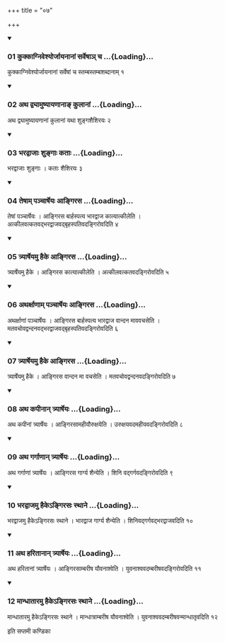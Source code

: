 +++
title = "०७"

+++

<div class="js_include" includetitle="true" newlevelforh1="3" unfilled="" url="/vedAH_yajuH/taittirIyam/sUtram/ApastambaH/shrautam/vishvAsa-prastutiH/24/07/01_kukkAgniveshyorjAyanAnAM_sarveShA~n_cha.md">
<details open><summary><h3>01 कुक्काग्निवेश्योर्जायनानां सर्वेषाञ् च ...{Loading}...</h3></summary>

कुक्काग्निवेश्योर्जायनानां सर्वेषां च स्तम्बस्तम्बशब्दानाम् १
</details>
</div>

<div class="js_include collapsed" newlevelforh1="4" title="सर्वाष् टीकाः" url="/vedAH_yajuH/taittirIyam/sUtram/ApastambaH/shrautam/sarvASh_TIkAH/24/07/01_kukkAgniveshyorjAyanAnAM_sarveShA~n_cha.md"> </div>



<div class="js_include collapsed" newlevelforh1="4" title="मूलम्" url="/vedAH_yajuH/taittirIyam/sUtram/ApastambaH/shrautam/mUlam/24/07/01_kukkAgniveshyorjAyanAnAM_sarveShA~n_cha.md"> </div>


<div class="js_include" includetitle="true" newlevelforh1="3" unfilled="" url="/vedAH_yajuH/taittirIyam/sUtram/ApastambaH/shrautam/vishvAsa-prastutiH/24/07/02_atha_dvyAmuShyAyaNAnA~N_kulAnAM.md">
<details open><summary><h3>02 अथ द्व्यामुष्यायणानाङ् कुलानां ...{Loading}...</h3></summary>

अथ द्व्यामुष्यायणानां कुलानां यथा शुङ्गशैशिरयः २
</details>
</div>

<div class="js_include collapsed" newlevelforh1="4" title="सर्वाष् टीकाः" url="/vedAH_yajuH/taittirIyam/sUtram/ApastambaH/shrautam/sarvASh_TIkAH/24/07/02_atha_dvyAmuShyAyaNAnA~N_kulAnAM.md"> </div>



<div class="js_include collapsed" newlevelforh1="4" title="मूलम्" url="/vedAH_yajuH/taittirIyam/sUtram/ApastambaH/shrautam/mUlam/24/07/02_atha_dvyAmuShyAyaNAnA~N_kulAnAM.md"> </div>


<div class="js_include" includetitle="true" newlevelforh1="3" unfilled="" url="/vedAH_yajuH/taittirIyam/sUtram/ApastambaH/shrautam/vishvAsa-prastutiH/24/07/03_bharadvAjAH_shungAH_katAH.md">
<details open><summary><h3>03 भरद्वाजाः शुङ्गाः कताः ...{Loading}...</h3></summary>

भरद्वाजाः शुङ्गाः । कताः शैशिरयः ३
</details>
</div>

<div class="js_include collapsed" newlevelforh1="4" title="सर्वाष् टीकाः" url="/vedAH_yajuH/taittirIyam/sUtram/ApastambaH/shrautam/sarvASh_TIkAH/24/07/03_bharadvAjAH_shungAH_katAH.md"> </div>



<div class="js_include collapsed" newlevelforh1="4" title="मूलम्" url="/vedAH_yajuH/taittirIyam/sUtram/ApastambaH/shrautam/mUlam/24/07/03_bharadvAjAH_shungAH_katAH.md"> </div>


<div class="js_include" includetitle="true" newlevelforh1="3" unfilled="" url="/vedAH_yajuH/taittirIyam/sUtram/ApastambaH/shrautam/vishvAsa-prastutiH/24/07/04_teShAm_panchArSheyaH_Angirasa.md">
<details open><summary><h3>04 तेषाम् पञ्चार्षेयः आङ्गिरस ...{Loading}...</h3></summary>

तेषां पञ्चार्षेयः । आङ्गिरस बार्हस्पत्य भारद्वाज कात्यात्कीलेति । अत्कीलवत्कतवद्भरद्वाजवद्बृहस्पतिवदङ्गिरोवदिति ४
</details>
</div>

<div class="js_include collapsed" newlevelforh1="4" title="सर्वाष् टीकाः" url="/vedAH_yajuH/taittirIyam/sUtram/ApastambaH/shrautam/sarvASh_TIkAH/24/07/04_teShAm_panchArSheyaH_Angirasa.md"> </div>



<div class="js_include collapsed" newlevelforh1="4" title="मूलम्" url="/vedAH_yajuH/taittirIyam/sUtram/ApastambaH/shrautam/mUlam/24/07/04_teShAm_panchArSheyaH_Angirasa.md"> </div>


<div class="js_include" includetitle="true" newlevelforh1="3" unfilled="" url="/vedAH_yajuH/taittirIyam/sUtram/ApastambaH/shrautam/vishvAsa-prastutiH/24/07/05_tryArSheyamu_haike_Angirasa.md">
<details open><summary><h3>05 त्र्यार्षेयमु हैके आङ्गिरस ...{Loading}...</h3></summary>

त्र्यार्षेयमु हैके । आङ्गिरस कात्यात्कीलेति । अत्कीलवत्कतवदङ्गिरोवदिति ५
</details>
</div>

<div class="js_include collapsed" newlevelforh1="4" title="सर्वाष् टीकाः" url="/vedAH_yajuH/taittirIyam/sUtram/ApastambaH/shrautam/sarvASh_TIkAH/24/07/05_tryArSheyamu_haike_Angirasa.md"> </div>



<div class="js_include collapsed" newlevelforh1="4" title="मूलम्" url="/vedAH_yajuH/taittirIyam/sUtram/ApastambaH/shrautam/mUlam/24/07/05_tryArSheyamu_haike_Angirasa.md"> </div>


<div class="js_include" includetitle="true" newlevelforh1="3" unfilled="" url="/vedAH_yajuH/taittirIyam/sUtram/ApastambaH/shrautam/vishvAsa-prastutiH/24/07/06_atharxANAm_panchArSheyaH_Angirasa.md">
<details open><summary><h3>06 अथर्क्षाणाम् पञ्चार्षेयः आङ्गिरस ...{Loading}...</h3></summary>

अथर्क्षाणां पञ्चार्षेयः । आङ्गिरस बार्हस्पत्य भारद्वाज वान्दन माववचसेति । मतवचोवद्वन्दनवद्भरद्वाजवद्बृहस्पतिवदङ्गिरोवदिति ६
</details>
</div>

<div class="js_include collapsed" newlevelforh1="4" title="सर्वाष् टीकाः" url="/vedAH_yajuH/taittirIyam/sUtram/ApastambaH/shrautam/sarvASh_TIkAH/24/07/06_atharxANAm_panchArSheyaH_Angirasa.md"> </div>



<div class="js_include collapsed" newlevelforh1="4" title="मूलम्" url="/vedAH_yajuH/taittirIyam/sUtram/ApastambaH/shrautam/mUlam/24/07/06_atharxANAm_panchArSheyaH_Angirasa.md"> </div>


<div class="js_include" includetitle="true" newlevelforh1="3" unfilled="" url="/vedAH_yajuH/taittirIyam/sUtram/ApastambaH/shrautam/vishvAsa-prastutiH/24/07/07_tryArSheyamu_haike_Angirasa.md">
<details open><summary><h3>07 त्र्यार्षेयमु हैके आङ्गिरस ...{Loading}...</h3></summary>

त्र्यार्षेयमु हैके । आङ्गिरस वान्दन मा वचसेति । मतवचोवद्वन्दनवदङ्गिरोवदिति ७
</details>
</div>

<div class="js_include collapsed" newlevelforh1="4" title="सर्वाष् टीकाः" url="/vedAH_yajuH/taittirIyam/sUtram/ApastambaH/shrautam/sarvASh_TIkAH/24/07/07_tryArSheyamu_haike_Angirasa.md"> </div>



<div class="js_include collapsed" newlevelforh1="4" title="मूलम्" url="/vedAH_yajuH/taittirIyam/sUtram/ApastambaH/shrautam/mUlam/24/07/07_tryArSheyamu_haike_Angirasa.md"> </div>


<div class="js_include" includetitle="true" newlevelforh1="3" unfilled="" url="/vedAH_yajuH/taittirIyam/sUtram/ApastambaH/shrautam/vishvAsa-prastutiH/24/07/08_atha_kapInAn_tryArSheyaH.md">
<details open><summary><h3>08 अथ कपीनान् त्र्यार्षेयः ...{Loading}...</h3></summary>

अथ कपीनां त्र्यार्षेयः । आङ्गिरसामहीयौरुक्षयेति । उरुक्षयवदमहीयवदङ्गिरोवदिति ८
</details>
</div>

<div class="js_include collapsed" newlevelforh1="4" title="सर्वाष् टीकाः" url="/vedAH_yajuH/taittirIyam/sUtram/ApastambaH/shrautam/sarvASh_TIkAH/24/07/08_atha_kapInAn_tryArSheyaH.md"> </div>



<div class="js_include collapsed" newlevelforh1="4" title="मूलम्" url="/vedAH_yajuH/taittirIyam/sUtram/ApastambaH/shrautam/mUlam/24/07/08_atha_kapInAn_tryArSheyaH.md"> </div>


<div class="js_include" includetitle="true" newlevelforh1="3" unfilled="" url="/vedAH_yajuH/taittirIyam/sUtram/ApastambaH/shrautam/vishvAsa-prastutiH/24/07/09_atha_gargANAn_tryArSheyaH.md">
<details open><summary><h3>09 अथ गर्गाणान् त्र्यार्षेयः ...{Loading}...</h3></summary>

अथ गर्गाणां त्र्यार्षेयः । आङ्गिरस गार्ग्य शैन्येति । शिनि वद्गर्गवदङ्गिरोवदिति ९
</details>
</div>

<div class="js_include collapsed" newlevelforh1="4" title="सर्वाष् टीकाः" url="/vedAH_yajuH/taittirIyam/sUtram/ApastambaH/shrautam/sarvASh_TIkAH/24/07/09_atha_gargANAn_tryArSheyaH.md"> </div>



<div class="js_include collapsed" newlevelforh1="4" title="मूलम्" url="/vedAH_yajuH/taittirIyam/sUtram/ApastambaH/shrautam/mUlam/24/07/09_atha_gargANAn_tryArSheyaH.md"> </div>


<div class="js_include" includetitle="true" newlevelforh1="3" unfilled="" url="/vedAH_yajuH/taittirIyam/sUtram/ApastambaH/shrautam/vishvAsa-prastutiH/24/07/10_bharadvAjamu_haike-ngirasaH_sthAne.md">
<details open><summary><h3>10 भरद्वाजमु हैकेऽङ्गिरसः स्थाने ...{Loading}...</h3></summary>

भरद्वाजमु हैकेऽङ्गिरसः स्थाने । भारद्वाज गार्ग्य शैन्येति । शिनिवद्गर्गवद्भरद्वाजवदिति १०
</details>
</div>

<div class="js_include collapsed" newlevelforh1="4" title="सर्वाष् टीकाः" url="/vedAH_yajuH/taittirIyam/sUtram/ApastambaH/shrautam/sarvASh_TIkAH/24/07/10_bharadvAjamu_haike-ngirasaH_sthAne.md"> </div>



<div class="js_include collapsed" newlevelforh1="4" title="मूलम्" url="/vedAH_yajuH/taittirIyam/sUtram/ApastambaH/shrautam/mUlam/24/07/10_bharadvAjamu_haike-ngirasaH_sthAne.md"> </div>


<div class="js_include" includetitle="true" newlevelforh1="3" unfilled="" url="/vedAH_yajuH/taittirIyam/sUtram/ApastambaH/shrautam/vishvAsa-prastutiH/24/07/11_atha_haritAnAn_tryArSheyaH.md">
<details open><summary><h3>11 अथ हरितानान् त्र्यार्षेयः ...{Loading}...</h3></summary>

अथ हरितानां त्र्यार्षेयः । आङ्गिरसाम्बरीष यौवनाश्वेति । युवनाश्ववदम्बरीषवदङ्गिरोवदिति ११
</details>
</div>

<div class="js_include collapsed" newlevelforh1="4" title="सर्वाष् टीकाः" url="/vedAH_yajuH/taittirIyam/sUtram/ApastambaH/shrautam/sarvASh_TIkAH/24/07/11_atha_haritAnAn_tryArSheyaH.md"> </div>



<div class="js_include collapsed" newlevelforh1="4" title="मूलम्" url="/vedAH_yajuH/taittirIyam/sUtram/ApastambaH/shrautam/mUlam/24/07/11_atha_haritAnAn_tryArSheyaH.md"> </div>


<div class="js_include" includetitle="true" newlevelforh1="3" unfilled="" url="/vedAH_yajuH/taittirIyam/sUtram/ApastambaH/shrautam/vishvAsa-prastutiH/24/07/12_mAndhAtAramu_haike-ngirasaH_sthAne.md">
<details open><summary><h3>12 मान्धातारमु हैकेऽङ्गिरसः स्थाने ...{Loading}...</h3></summary>

मान्धातारमु हैकेऽङ्गिरसः स्थाने । मान्धात्राम्बरीष यौवनाश्वेति । युवनाश्ववदम्बरीषवन्मान्धातृवदिति १२
</details>
</div>

<div class="js_include collapsed" newlevelforh1="4" title="सर्वाष् टीकाः" url="/vedAH_yajuH/taittirIyam/sUtram/ApastambaH/shrautam/sarvASh_TIkAH/24/07/12_mAndhAtAramu_haike-ngirasaH_sthAne.md"> </div>



<div class="js_include collapsed" newlevelforh1="4" title="मूलम्" url="/vedAH_yajuH/taittirIyam/sUtram/ApastambaH/shrautam/mUlam/24/07/12_mAndhAtAramu_haike-ngirasaH_sthAne.md"> </div>





  
इति सप्तमी कण्डिका 
